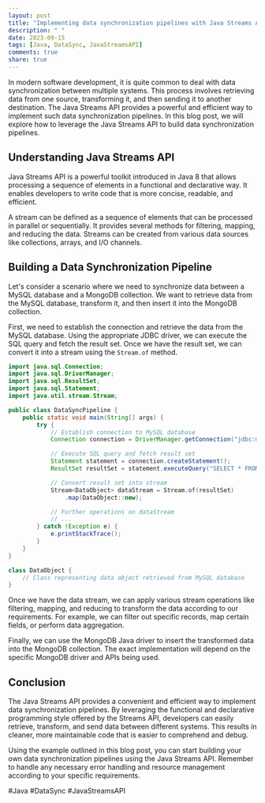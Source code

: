 ```yaml
---
layout: post
title: "Implementing data synchronization pipelines with Java Streams API"
description: " "
date: 2023-09-15
tags: [Java, DataSync, JavaStreamsAPI]
comments: true
share: true
---
```


In modern software development, it is quite common to deal with data synchronization between multiple systems. This process involves retrieving data from one source, transforming it, and then sending it to another destination. The Java Streams API provides a powerful and efficient way to implement such data synchronization pipelines. In this blog post, we will explore how to leverage the Java Streams API to build data synchronization pipelines.

## Understanding Java Streams API

Java Streams API is a powerful toolkit introduced in Java 8 that allows processing a sequence of elements in a functional and declarative way. It enables developers to write code that is more concise, readable, and efficient.

A stream can be defined as a sequence of elements that can be processed in parallel or sequentially. It provides several methods for filtering, mapping, and reducing the data. Streams can be created from various data sources like collections, arrays, and I/O channels.

## Building a Data Synchronization Pipeline

Let's consider a scenario where we need to synchronize data between a MySQL database and a MongoDB collection. We want to retrieve data from the MySQL database, transform it, and then insert it into the MongoDB collection.

First, we need to establish the connection and retrieve the data from the MySQL database. Using the appropriate JDBC driver, we can execute the SQL query and fetch the result set. Once we have the result set, we can convert it into a stream using the `Stream.of` method.

```java
import java.sql.Connection;
import java.sql.DriverManager;
import java.sql.ResultSet;
import java.sql.Statement;
import java.util.stream.Stream;

public class DataSyncPipeline {
    public static void main(String[] args) {
        try {
            // Establish connection to MySQL database
            Connection connection = DriverManager.getConnection("jdbc:mysql://localhost:3306/mydb", "username", "password");

            // Execute SQL query and fetch result set
            Statement statement = connection.createStatement();
            ResultSet resultSet = statement.executeQuery("SELECT * FROM mytable");

            // Convert result set into stream
            Stream<DataObject> dataStream = Stream.of(resultSet)
                .map(DataObject::new);

            // Further operations on dataStream
            // ...
        } catch (Exception e) {
            e.printStackTrace();
        }
    }
}

class DataObject {
    // Class representing data object retrieved from MySQL database
}
```

Once we have the data stream, we can apply various stream operations like filtering, mapping, and reducing to transform the data according to our requirements. For example, we can filter out specific records, map certain fields, or perform data aggregation.

Finally, we can use the MongoDB Java driver to insert the transformed data into the MongoDB collection. The exact implementation will depend on the specific MongoDB driver and APIs being used.

## Conclusion

The Java Streams API provides a convenient and efficient way to implement data synchronization pipelines. By leveraging the functional and declarative programming style offered by the Streams API, developers can easily retrieve, transform, and send data between different systems. This results in cleaner, more maintainable code that is easier to comprehend and debug.

Using the example outlined in this blog post, you can start building your own data synchronization pipelines using the Java Streams API. Remember to handle any necessary error handling and resource management according to your specific requirements.

#Java #DataSync #JavaStreamsAPI
